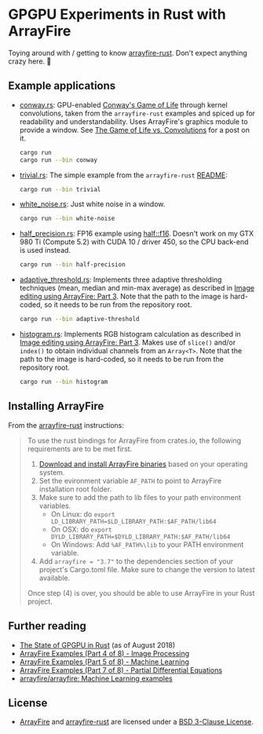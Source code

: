 # GPGPU Experiments in Rust with ArrayFire

Toying around with / getting to know [arrayfire-rust](https://github.com/arrayfire/arrayfire-rust).
Don't expect anything crazy here. 🙌

## Example applications

- [conway.rs](src/conway.rs): GPU-enabled [Conway's Game of Life](https://en.wikipedia.org/wiki/Conway%27s_Game_of_Life) through
  kernel convolutions, taken from the `arrayfire-rust` examples and spiced up for readability and understandability.
  Uses ArrayFire's graphics module to provide a window. See [The Game of Life vs. Convolutions](https://medium.com/@sunside/the-game-of-life-vs-convolutions-bc495c962de8) for a post on it.
  ```bash
  cargo run
  cargo run --bin conway
  ```

- [trivial.rs](src/trivial.rs): The simple example from the `arrayfire-rust` [README](https://github.com/arrayfire/arrayfire-rust/blob/master/README.md):
  ```bash
  cargo run --bin trivial
  ```
  
- [white_noise.rs](src/white_noise.rs): Just white noise in a window. 
  ```bash
  cargo run --bin white-noise
  ```
  
- [half_precision.rs](src/half_precision.rs): FP16 example using [half::f16](https://docs.rs/half/1.6.0/half/).
  Doesn't work on my GTX 980 Ti (Compute 5.2) with CUDA 10 / driver 450, so the CPU back-end is used instead.
  ```bash
  cargo run --bin half-precision
  ```

- [adaptive_threshold.rs](src/adaptive_threshold.rs): Implements three adaptive thresholding
  techniques (mean, median and min-max average) as described in [Image editing using ArrayFire: Part 3](https://arrayfire.com/image-editing-using-arrayfire-part-3-2/).
  Note that the path to the image is hard-coded, so it needs to be run from the repository root.
  ```bash
  cargo run --bin adaptive-threshold
  ```
  
- [histogram.rs](src/histogram.rs): Implements RGB histogram calculation as described in [Image editing using ArrayFire: Part 3](https://arrayfire.com/image-editing-using-arrayfire-part-3-2/).
   Makes use of `slice()` and/or `index()` to obtain individual channels from an `Array<T>`.
   Note that the path to the image is hard-coded, so it needs to be run from the repository root.
   ```bash
   cargo run --bin histogram
   ```


## Installing ArrayFire

From the [arrayfire-rust](https://github.com/arrayfire/arrayfire-rust) instructions:

> To use the rust bindings for ArrayFire from crates.io, the following requirements are to be met first.
>
>  1. [Download and install ArrayFire binaries](https://arrayfire.com/download) based on your operating system.
>  2. Set the evironment variable `AF_PATH` to point to ArrayFire installation root folder.
>  3. Make sure to add the path to lib files to your path environment variables.
>      - On Linux: do `export LD_LIBRARY_PATH=$LD_LIBRARY_PATH:$AF_PATH/lib64`
>      - On OSX: do `export DYLD_LIBRARY_PATH=$DYLD_LIBRARY_PATH:$AF_PATH/lib64`
>      - On Windows: Add `%AF_PATH%\lib` to your PATH environment variable.
>  4. Add `arrayfire = "3.7"` to the dependencies section of your project's Cargo.toml file. Make sure
>     to change the version to latest available.
>  
>  Once step (4) is over, you should be able to use ArrayFire in your Rust project.

## Further reading

- [The State of GPGPU in Rust](https://bheisler.github.io/post/state-of-gpgpu-in-rust/) (as of August 2018)
- [ArrayFire Examples (Part 4 of 8) - Image Processing](https://arrayfire.com/arrayfire-examples-part-4-of-8-image-processing/)
- [ArrayFire Examples (Part 5 of 8) - Machine Learning](https://arrayfire.com/arrayfire-examples-part-5-of-8-machine-learning/)
- [ArrayFire Examples (Part 7 of 8) - Partial Differential Equations](https://arrayfire.com/arrayfire-examples-part-7-of-8-pde/)
- [arrayfire/arrayfire: Machine Learning examples](https://github.com/arrayfire/arrayfire/tree/master/examples/machine_learning)

## License

- [ArrayFire](https://arrayfire.com/the-arrayfire-library/) and [arrayfire-rust](https://github.com/arrayfire/arrayfire-rust)
  are licensed under a [BSD 3-Clause License](https://tldrlegal.com/license/bsd-3-clause-license-(revised)).
